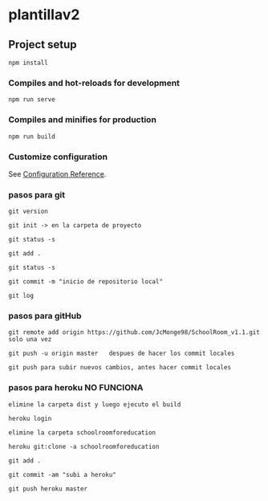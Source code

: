 # plantillav2

## Project setup
```
npm install
```

### Compiles and hot-reloads for development
```
npm run serve
```

### Compiles and minifies for production
```
npm run build
```

### Customize configuration
See [Configuration Reference](https://cli.vuejs.org/config/).


### pasos para git
```
git version

git init -> en la carpeta de proyecto

git status -s 

git add .

git status -s 

git commit -m "inicio de repositorio local"

git log

```

### pasos para gitHub
```
git remote add origin https://github.com/JcMonge98/SchoolRoom_v1.1.git  solo una vez

git push -u origin master   despues de hacer los commit locales 

git push para subir nuevos cambios, antes hacer commit locales
```

### pasos para heroku NO FUNCIONA
```
elimine la carpeta dist y luego ejecuto el build 

heroku login

elimine la carpeta schoolroomforeducation

heroku git:clone -a schoolroomforeducation

git add .

git commit -am "subi a heroku"

git push heroku master
```